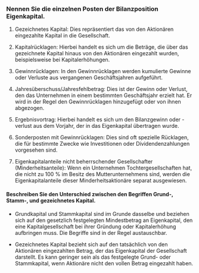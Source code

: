 ### Nennen Sie die einzelnen Posten der Bilanzposition Eigenkapital.

1. Gezeichnetes Kapital: Dies repräsentiert das von den Aktionären eingezahlte Kapital in die Gesellschaft.
    
2. Kapitalrücklagen: Hierbei handelt es sich um die Beträge, die über das gezeichnete Kapital hinaus von den Aktionären eingezahlt wurden, beispielsweise bei Kapitalerhöhungen.
    
3. Gewinnrücklagen: In den Gewinnrücklagen werden kumulierte Gewinne oder Verluste aus vergangenen Geschäftsjahren aufgeführt.
    
4. Jahresüberschuss/Jahresfehlbetrag: Dies ist der Gewinn oder Verlust, den das Unternehmen in einem bestimmten Geschäftsjahr erzielt hat. Er wird in der Regel den Gewinnrücklagen hinzugefügt oder von ihnen abgezogen.
    
5. Ergebnisvortrag: Hierbei handelt es sich um den Bilanzgewinn oder -verlust aus dem Vorjahr, der in das Eigenkapital übertragen wurde.
    
6. Sonderposten mit Gewinnrücklagen: Dies sind oft spezielle Rücklagen, die für bestimmte Zwecke wie Investitionen oder Dividendenzahlungen vorgesehen sind.
    
7. Eigenkapitalanteile nicht beherrschender Gesellschafter (Minderheitsanteile): Wenn ein Unternehmen Tochtergesellschaften hat, die nicht zu 100 % im Besitz des Mutterunternehmens sind, werden die Eigenkapitalanteile dieser Minderheitsaktionäre separat ausgewiesen.
#### Beschreiben Sie den Unterschied zwischen den Begriffen Grund-, Stamm-, und gezeichnetes Kapital.

- Grundkapital und Stammkapital sind im Grunde dasselbe und beziehen sich auf den gesetzlich festgelegten Mindestbetrag an Eigenkapital, den eine Kapitalgesellschaft bei ihrer Gründung oder Kapitalerhöhung aufbringen muss. Die Begriffe sind in der Regel austauschbar.
    
- Gezeichnetes Kapital bezieht sich auf den tatsächlich von den Aktionären eingezahlten Betrag, der das Eigenkapital der Gesellschaft darstellt. Es kann geringer sein als das festgelegte Grund- oder Stammkapital, wenn Aktionäre nicht den vollen Betrag eingezahlt haben.


